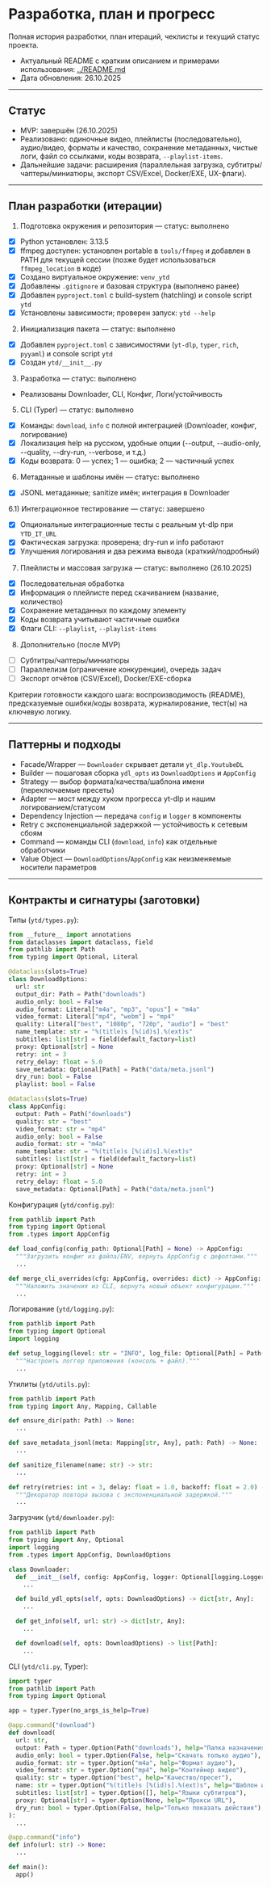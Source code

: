 # Разработка, план и прогресс

Полная история разработки, план итераций, чеклисты и текущий статус проекта.

- Актуальный README с кратким описанием и примерами использования: [../README.md](../README.md)
- Дата обновления: 26.10.2025

---

## Статус

- MVP: завершён (26.10.2025)
- Реализовано: одиночные видео, плейлисты (последовательно), аудио/видео, форматы и качество, сохранение метаданных, чистые логи, файл со ссылками, коды возврата, `--playlist-items`.
- Дальнейшие задачи: расширения (параллельная загрузка, субтитры/чаптеры/миниатюры, экспорт CSV/Excel, Docker/EXE, UX-флаги).

---

## План разработки (итерации)

1) Подготовка окружения и репозитория — статус: выполнено
- [x] Python установлен: 3.13.5
- [x] ffmpeg доступен: установлен portable в `tools/ffmpeg` и добавлен в PATH для текущей сессии (позже будет использоваться `ffmpeg_location` в коде)
- [x] Создано виртуальное окружение: `venv_ytd`
- [x] Добавлены `.gitignore` и базовая структура (выполнено ранее)
- [x] Добавлен `pyproject.toml` с build-system (hatchling) и console script `ytd`
- [x] Установлены зависимости; проверен запуск: `ytd --help`

2) Инициализация пакета — статус: выполнено
- [x] Добавлен `pyproject.toml` с зависимостями (`yt-dlp`, `typer`, `rich`, `pyyaml`) и console script `ytd`
- [x] Создан `ytd/__init__.py`

3) Разработка — статус: выполнено
- Реализованы Downloader, CLI, Конфиг, Логи/устойчивость

5) CLI (Typer) — статус: выполнено
- [x] Команды: `download`, `info` с полной интеграцией (Downloader, конфиг, логирование)
- [x] Локализация help на русском, удобные опции (--output, --audio-only, --quality, --dry-run, --verbose, и т.д.)
- [x] Коды возврата: 0 — успех; 1 — ошибка; 2 — частичный успех

6) Метаданные и шаблоны имён — статус: выполнено
- [x] JSONL метаданные; sanitize имён; интеграция в Downloader

6.1) Интеграционное тестирование — статус: завершено
- [x] Опциональные интеграционные тесты с реальным yt-dlp при `YTD_IT_URL`
- [x] Фактическая загрузка: проверена; dry-run и info работают
- [x] Улучшения логирования и два режима вывода (краткий/подробный)

7) Плейлисты и массовая загрузка — статус: выполнено (26.10.2025)
- [x] Последовательная обработка
- [x] Информация о плейлисте перед скачиванием (название, количество)
- [x] Сохранение метаданных по каждому элементу
- [x] Коды возврата учитывают частичные ошибки
- [x] Флаги CLI: `--playlist`, `--playlist-items`

8) Дополнительно (после MVP)
- [ ] Субтитры/чаптеры/миниатюры
- [ ] Параллелизм (ограничение конкуренции), очередь задач
- [ ] Экспорт отчётов (CSV/Excel), Docker/EXE-сборка

Критерии готовности каждого шага: воспроизводимость (README), предсказуемые ошибки/коды возврата, журналирование, тест(ы) на ключевую логику.

---

## Паттерны и подходы

- Facade/Wrapper — `Downloader` скрывает детали `yt_dlp.YoutubeDL`
- Builder — пошаговая сборка `ydl_opts` из `DownloadOptions` и `AppConfig`
- Strategy — выбор формата/качества/шаблона имени (переключаемые пресеты)
- Adapter — мост между хуком прогресса yt-dlp и нашим логированием/статусом
- Dependency Injection — передача `config` и `logger` в компоненты
- Retry с экспоненциальной задержкой — устойчивость к сетевым сбоям
- Command — команды CLI (`download`, `info`) как отдельные обработчики
- Value Object — `DownloadOptions`/`AppConfig` как неизменяемые носители параметров

---

## Контракты и сигнатуры (заготовки)

Типы (`ytd/types.py`):

```python
from __future__ import annotations
from dataclasses import dataclass, field
from pathlib import Path
from typing import Optional, Literal

@dataclass(slots=True)
class DownloadOptions:
  url: str
  output_dir: Path = Path("downloads")
  audio_only: bool = False
  audio_format: Literal["m4a", "mp3", "opus"] = "m4a"
  video_format: Literal["mp4", "webm"] = "mp4"
  quality: Literal["best", "1080p", "720p", "audio"] = "best"
  name_template: str = "%(title)s [%(id)s].%(ext)s"
  subtitles: list[str] = field(default_factory=list)
  proxy: Optional[str] = None
  retry: int = 3
  retry_delay: float = 5.0
  save_metadata: Optional[Path] = Path("data/meta.jsonl")
  dry_run: bool = False
  playlist: bool = False

@dataclass(slots=True)
class AppConfig:
  output: Path = Path("downloads")
  quality: str = "best"
  video_format: str = "mp4"
  audio_only: bool = False
  audio_format: str = "m4a"
  name_template: str = "%(title)s [%(id)s].%(ext)s"
  subtitles: list[str] = field(default_factory=list)
  proxy: Optional[str] = None
  retry: int = 3
  retry_delay: float = 5.0
  save_metadata: Optional[Path] = Path("data/meta.jsonl")
```

Конфигурация (`ytd/config.py`):

```python
from pathlib import Path
from typing import Optional
from .types import AppConfig

def load_config(config_path: Optional[Path] = None) -> AppConfig:
  """Загрузить конфиг из файла/ENV, вернуть AppConfig с дефолтами."""
  ...

def merge_cli_overrides(cfg: AppConfig, overrides: dict) -> AppConfig:
  """Наложить значения из CLI, вернуть новый объект конфигурации."""
  ...
```

Логирование (`ytd/logging.py`):

```python
from pathlib import Path
from typing import Optional
import logging

def setup_logging(level: str = "INFO", log_file: Optional[Path] = Path("logs/ytd.log")) -> logging.Logger:
  """Настроить логгер приложения (консоль + файл)."""
  ...
```

Утилиты (`ytd/utils.py`):

```python
from pathlib import Path
from typing import Any, Mapping, Callable

def ensure_dir(path: Path) -> None:
  ...

def save_metadata_jsonl(meta: Mapping[str, Any], path: Path) -> None:
  ...

def sanitize_filename(name: str) -> str:
  ...

def retry(retries: int = 3, delay: float = 1.0, backoff: float = 2.0) -> Callable:
  """Декоратор повтора вызова с экспоненциальной задержкой."""
  ...
```

Загрузчик (`ytd/downloader.py`):

```python
from pathlib import Path
from typing import Any, Optional
import logging
from .types import AppConfig, DownloadOptions

class Downloader:
  def __init__(self, config: AppConfig, logger: Optional[logging.Logger] = None) -> None:
    ...

  def build_ydl_opts(self, opts: DownloadOptions) -> dict[str, Any]:
    ...

  def get_info(self, url: str) -> dict[str, Any]:
    ...

  def download(self, opts: DownloadOptions) -> list[Path]:
    ...
```

CLI (`ytd/cli.py`, Typer):

```python
import typer
from pathlib import Path
from typing import Optional

app = typer.Typer(no_args_is_help=True)

@app.command("download")
def download(
  url: str,
  output: Path = typer.Option(Path("downloads"), help="Папка назначения"),
  audio_only: bool = typer.Option(False, help="Скачать только аудио"),
  audio_format: str = typer.Option("m4a", help="Формат аудио"),
  video_format: str = typer.Option("mp4", help="Контейнер видео"),
  quality: str = typer.Option("best", help="Качество/пресет"),
  name: str = typer.Option("%(title)s [%(id)s].%(ext)s", help="Шаблон имени файла"),
  subtitles: list[str] = typer.Option([], help="Языки субтитров"),
  proxy: Optional[str] = typer.Option(None, help="Прокси URL"),
  dry_run: bool = typer.Option(False, help="Только показать действия"),
):
  ...

@app.command("info")
def info(url: str) -> None:
  ...

def main():
  app()
```
